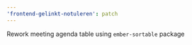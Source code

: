 ```yaml
---
'frontend-gelinkt-notuleren': patch
---
```


Rework meeting agenda table using `ember-sortable` package
